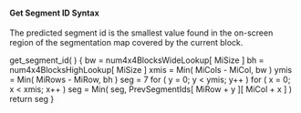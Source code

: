 #### Get Segment ID Syntax

The predicted segment id is the smallest value found in the on-screen region
of the segmentation map covered by the current block.

<div class="syntax">
get_segment_id( ) {
    bw = num4x4BlocksWideLookup[ MiSize ]
    bh = num4x4BlocksHighLookup[ MiSize ]
    xmis = Min( MiCols - MiCol, bw )
    ymis = Min( MiRows - MiRow, bh )
    seg = 7
    for ( y = 0; y < ymis; y++ )
        for ( x = 0; x < xmis; x++ )
            seg = Min( seg, PrevSegmentIds[ MiRow + y ][ MiCol + x ] )
    return seg
}
</div>
